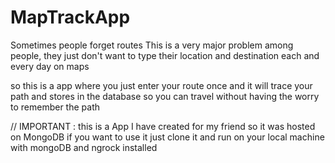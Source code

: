 # MapTrackApp

Sometimes people forget routes
This is a very major problem among people, they just don't want to type their location and destination each and every day on maps

so this is a app where you just enter your route once and it will trace your path and stores in the database
so you can travel without having the worry to remember the path

// IMPORTANT :
this is a App I have created for my friend so it was hosted on MongoDB
if you want to use it just clone it and run on your local machine with mongoDB and ngrock installed
